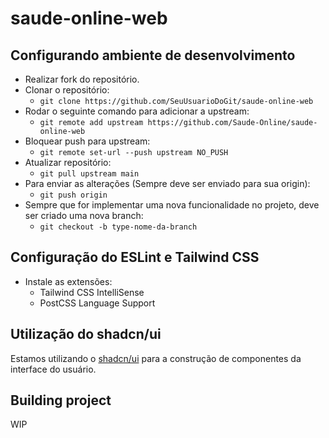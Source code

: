 # saude-online-web

## Configurando ambiente de desenvolvimento
- Realizar fork do repositório.
- Clonar o repositório:
    - `git clone https://github.com/SeuUsuarioDoGit/saude-online-web`
- Rodar o seguinte comando para adicionar a upstream:
    - `git remote add upstream https://github.com/Saude-Online/saude-online-web`
- Bloquear push para upstream:
    - `git remote set-url --push upstream NO_PUSH`
- Atualizar repositório:
    - `git pull upstream main`
- Para enviar as alterações (Sempre deve ser enviado para sua origin):
    - `git push origin`
- Sempre que for implementar uma nova funcionalidade no projeto, deve ser criado uma nova branch:
    - `git checkout -b type-nome-da-branch`

## Configuração do ESLint e Tailwind CSS
 - Instale as extensões:
    - Tailwind CSS IntelliSense
    - PostCSS Language Support

## Utilização do shadcn/ui
Estamos utilizando o <a href="https://ui.shadcn.com/docs/components" target="_blank">shadcn/ui</a> para a construção de componentes da interface do usuário.

## Building project
WIP
